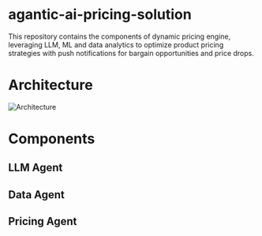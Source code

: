 # agantic-ai-pricing-solution
This repository contains the components of dynamic pricing engine, leveraging LLM, ML and data analytics to optimize product pricing strategies with push notifications for bargain opportunities and price drops.

# Architecture

![Architecture](.images/architecture.png)

# Components

## LLM Agent

## Data Agent

## Pricing Agent